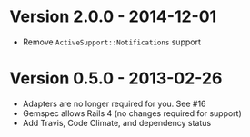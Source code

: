 # Version 2.0.0 - 2014-12-01

* Remove `ActiveSupport::Notifications` support

# Version 0.5.0 - 2013-02-26

* Adapters are no longer required for you. See #16
* Gemspec allows Rails 4 (no changes required for support)
* Add Travis, Code Climate, and dependency status
